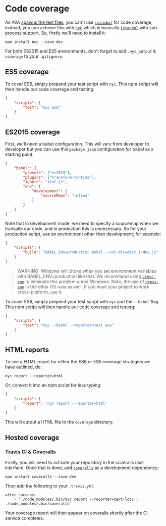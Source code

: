 # Code coverage

As AVA [spawns the test files][isolated-env], you can't use [`istanbul`] for code coverage; instead, you can achieve this with [`nyc`] which is basically [`istanbul`] with sub-process support. So, firstly we'll need to install it:

```
npm install nyc --save-dev
```

For both ES2015 and ES5 environments, don't forget to add `.nyc_output` & `coverage` to your `.gitignore`.


## ES5 coverage

To cover ES5, simply prepend your test script with `nyc`. This npm script will then handle our code coverage and testing:

```json
{
	"scripts": {
		"test": "nyc ava"
	}
}
```


## ES2015 coverage

First, we'll need a babel configuration. This will vary from developer to developer but you can use this `package.json` configuration for babel as a starting point:

```json
{
	"babel": {
		"presets": ["es2015"],
		"plugins": ["transform-runtime"],
		"ignore": "test.js",
		"env": {
			"development": {
				"sourceMaps": "inline"
			}
		}
	}
}
```

Note that in development mode, we need to specify a sourcemap when we transpile our code, and in production this is unnecessary. So for your production script, use an environment other than development; for example:

```json
{
	"scripts": {
		"build": "BABEL_ENV=production babel --out-dir=dist index.js"
	}
}
```

> WARNING: Windows will choke when you set environment variables with BABEL_ENV=production like that. We recommend using [`cross-env`] to eliminate this problem under Windows. Note, the use of [`cross-env`] in the other OS runs as well. If you want your project to work cross-platform, use it.

To cover ES6, simply prepend your test script with `nyc` and the `--babel` flag. This npm script will then handle our code coverage and testing:

```json
{
	"scripts": {
		"test": "nyc --babel --reporter=text ava"
	}
}
```


## HTML reports

To see a HTML report for either the ES6 or ES5 coverage strategies we have outlined, do:

```
nyc report --reporter=html
```

Or, convert it into an npm script for less typing:

```json
{
	"scripts": {
		"report": "nyc report --reporter=html"
	}
}
```

This will output a HTML file to the `coverage` directory.


## Hosted coverage

### Travis CI & Coveralls

Firstly, you will need to activate your repository in the coveralls user interface. Once that is done, add [`coveralls`] as a development dependency:

```
npm install coveralls --save-dev
```

Then add the following to your `.travis.yml`:

```
after_success:
	- './node_modules/.bin/nyc report --reporter=text-lcov | ./node_modules/.bin/coveralls'
```

Your coverage report will then appear on coveralls shortly after the CI service completes.

[`babel`]:      https://github.com/babel/babel
[`coveralls`]:  https://github.com/nickmerwin/node-coveralls
[`cross-env`]:  https://github.com/kentcdodds/cross-env
[isolated-env]: https://github.com/sindresorhus/ava#isolated-environment
[`istanbul`]:   https://github.com/gotwarlost/istanbul
[`nyc`]:        https://github.com/bcoe/nyc
